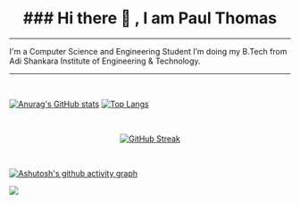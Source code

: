 <h1 align="center">### Hi there 👋 , I am Paul Thomas </h1>

<hr>
I'm a Computer Science and Engineering Student
I’m doing my B.Tech from Adi Shankara Institute of Engineering & Technology.
<hr><br>

[![Anurag's GitHub stats](https://github-readme-stats.vercel.app/api?username=PaulThomas20002)](https://github.com/anuraghazra/github-readme-stats)
[![Top Langs](https://github-readme-stats.vercel.app/api/top-langs/?username=PaulThomas20002)](https://github.com/anuraghazra/github-readme-stats)

<br>
<center>
  
[![GitHub Streak](http://github-readme-streak-stats.herokuapp.com?user=PaulThomas20002&hide_border=true&date_format=j%20M%5B%20Y%5D)](https://git.io/streak-stats)

</center>
<br>

[![Ashutosh's github activity graph](https://activity-graph.herokuapp.com/graph?username=PaulThomas20002&theme=react-dark)](https://github.com/ashutosh00710/github-readme-activity-graph)

![](https://komarev.com/ghpvc/?username=PaulThomas&color=brightgreen&style=plastic)








<!--
**PaulThomas20002/PaulThomas20002** is a ✨ _special_ ✨ repository because its `README.md` (this file) appears on your GitHub profile.

Here are some ideas to get you started:

- 🔭 I’m currently working on ...
- 🌱 I’m currently learning ...
- 👯 I’m looking to collaborate on ...
- 🤔 I’m looking for help with ...
- 💬 Ask me about ...
- 📫 How to reach me: ...
- 😄 Pronouns: ...
- ⚡ Fun fact: ...
-->
